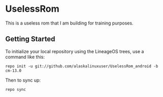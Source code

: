 UselessRom
===========

This is a useless rom that I am building for training purposes.

Getting Started
---------------

To initialize your local repository using the LineageOS trees, use a command like this:

    repo init -u git://github.com/alaskalinuxuser/UselessRom_android -b cm-13.0

Then to sync up:

    repo sync
